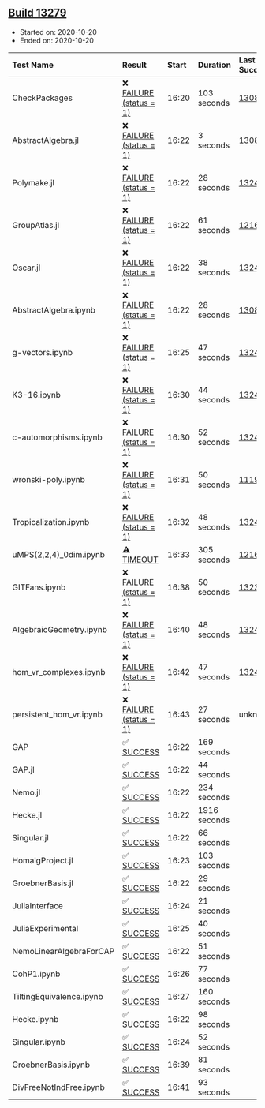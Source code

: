 ## [Build 13279](https://oscarci.mathematik.uni-kl.de/job/oscar/13279/)

* Started on: 2020-10-20
* Ended on: 2020-10-20

| Test Name    | Result | Start | Duration | Last Success | First Failure |
|:-------------|:-------|:------|:---------|:-------------|:--------------|
| CheckPackages | ❌ [FAILURE (status = 1)](https://oscarci.mathematik.uni-kl.de/job/oscar/13279/artifact/logs/build-13279/CheckPackages.log) | 16:20 | 103 seconds | [13085](https://oscarci.mathematik.uni-kl.de/job/oscar/13085/) | [13086](https://oscarci.mathematik.uni-kl.de/job/oscar/13086/) |
| AbstractAlgebra.jl | ❌ [FAILURE (status = 1)](https://oscarci.mathematik.uni-kl.de/job/oscar/13279/artifact/logs/build-13279/AbstractAlgebra.jl.log) | 16:22 | 3 seconds | [13085](https://oscarci.mathematik.uni-kl.de/job/oscar/13085/) | [13086](https://oscarci.mathematik.uni-kl.de/job/oscar/13086/) |
| Polymake.jl | ❌ [FAILURE (status = 1)](https://oscarci.mathematik.uni-kl.de/job/oscar/13279/artifact/logs/build-13279/Polymake.jl.log) | 16:22 | 28 seconds | [13247](https://oscarci.mathematik.uni-kl.de/job/oscar/13247/) | [13248](https://oscarci.mathematik.uni-kl.de/job/oscar/13248/) |
| GroupAtlas.jl | ❌ [FAILURE (status = 1)](https://oscarci.mathematik.uni-kl.de/job/oscar/13279/artifact/logs/build-13279/GroupAtlas.jl.log) | 16:22 | 61 seconds | [12167](https://oscarci.mathematik.uni-kl.de/job/oscar/12167/) | [12168](https://oscarci.mathematik.uni-kl.de/job/oscar/12168/) |
| Oscar.jl | ❌ [FAILURE (status = 1)](https://oscarci.mathematik.uni-kl.de/job/oscar/13279/artifact/logs/build-13279/Oscar.jl.log) | 16:22 | 38 seconds | [13247](https://oscarci.mathematik.uni-kl.de/job/oscar/13247/) | [13248](https://oscarci.mathematik.uni-kl.de/job/oscar/13248/) |
| AbstractAlgebra.ipynb | ❌ [FAILURE (status = 1)](https://oscarci.mathematik.uni-kl.de/job/oscar/13279/artifact/logs/build-13279/AbstractAlgebra.ipynb.log) | 16:22 | 28 seconds | [13085](https://oscarci.mathematik.uni-kl.de/job/oscar/13085/) | [13086](https://oscarci.mathematik.uni-kl.de/job/oscar/13086/) |
| g-vectors.ipynb | ❌ [FAILURE (status = 1)](https://oscarci.mathematik.uni-kl.de/job/oscar/13279/artifact/logs/build-13279/g-vectors.ipynb.log) | 16:25 | 47 seconds | [13247](https://oscarci.mathematik.uni-kl.de/job/oscar/13247/) | [13248](https://oscarci.mathematik.uni-kl.de/job/oscar/13248/) |
| K3-16.ipynb | ❌ [FAILURE (status = 1)](https://oscarci.mathematik.uni-kl.de/job/oscar/13279/artifact/logs/build-13279/K3-16.ipynb.log) | 16:30 | 44 seconds | [13247](https://oscarci.mathematik.uni-kl.de/job/oscar/13247/) | [13248](https://oscarci.mathematik.uni-kl.de/job/oscar/13248/) |
| c-automorphisms.ipynb | ❌ [FAILURE (status = 1)](https://oscarci.mathematik.uni-kl.de/job/oscar/13279/artifact/logs/build-13279/c-automorphisms.ipynb.log) | 16:30 | 52 seconds | [13247](https://oscarci.mathematik.uni-kl.de/job/oscar/13247/) | [13248](https://oscarci.mathematik.uni-kl.de/job/oscar/13248/) |
| wronski-poly.ipynb | ❌ [FAILURE (status = 1)](https://oscarci.mathematik.uni-kl.de/job/oscar/13279/artifact/logs/build-13279/wronski-poly.ipynb.log) | 16:31 | 50 seconds | [11192](https://oscarci.mathematik.uni-kl.de/job/oscar/11192/) | [11193](https://oscarci.mathematik.uni-kl.de/job/oscar/11193/) |
| Tropicalization.ipynb | ❌ [FAILURE (status = 1)](https://oscarci.mathematik.uni-kl.de/job/oscar/13279/artifact/logs/build-13279/Tropicalization.ipynb.log) | 16:32 | 48 seconds | [13247](https://oscarci.mathematik.uni-kl.de/job/oscar/13247/) | [13248](https://oscarci.mathematik.uni-kl.de/job/oscar/13248/) |
| uMPS(2,2,4)_0dim.ipynb | ⚠ [TIMEOUT](https://oscarci.mathematik.uni-kl.de/job/oscar/13279/artifact/logs/build-13279/uMPS-2-2-4-_0dim.ipynb.log) | 16:33 | 305 seconds | [12167](https://oscarci.mathematik.uni-kl.de/job/oscar/12167/) | [12168](https://oscarci.mathematik.uni-kl.de/job/oscar/12168/) |
| GITFans.ipynb | ❌ [FAILURE (status = 1)](https://oscarci.mathematik.uni-kl.de/job/oscar/13279/artifact/logs/build-13279/GITFans.ipynb.log) | 16:38 | 50 seconds | [13234](https://oscarci.mathematik.uni-kl.de/job/oscar/13234/) | [13235](https://oscarci.mathematik.uni-kl.de/job/oscar/13235/) |
| AlgebraicGeometry.ipynb | ❌ [FAILURE (status = 1)](https://oscarci.mathematik.uni-kl.de/job/oscar/13279/artifact/logs/build-13279/AlgebraicGeometry.ipynb.log) | 16:40 | 48 seconds | [13247](https://oscarci.mathematik.uni-kl.de/job/oscar/13247/) | [13248](https://oscarci.mathematik.uni-kl.de/job/oscar/13248/) |
| hom_vr_complexes.ipynb | ❌ [FAILURE (status = 1)](https://oscarci.mathematik.uni-kl.de/job/oscar/13279/artifact/logs/build-13279/hom_vr_complexes.ipynb.log) | 16:42 | 47 seconds | [13247](https://oscarci.mathematik.uni-kl.de/job/oscar/13247/) | [13248](https://oscarci.mathematik.uni-kl.de/job/oscar/13248/) |
| persistent_hom_vr.ipynb | ❌ [FAILURE (status = 1)](https://oscarci.mathematik.uni-kl.de/job/oscar/13279/artifact/logs/build-13279/persistent_hom_vr.ipynb.log) | 16:43 | 27 seconds | unknown | unknown |
| GAP | ✅ [SUCCESS](https://oscarci.mathematik.uni-kl.de/job/oscar/13279/artifact/logs/build-13279/GAP.log) | 16:22 | 169 seconds |  |  |
| GAP.jl | ✅ [SUCCESS](https://oscarci.mathematik.uni-kl.de/job/oscar/13279/artifact/logs/build-13279/GAP.jl.log) | 16:22 | 44 seconds |  |  |
| Nemo.jl | ✅ [SUCCESS](https://oscarci.mathematik.uni-kl.de/job/oscar/13279/artifact/logs/build-13279/Nemo.jl.log) | 16:22 | 234 seconds |  |  |
| Hecke.jl | ✅ [SUCCESS](https://oscarci.mathematik.uni-kl.de/job/oscar/13279/artifact/logs/build-13279/Hecke.jl.log) | 16:22 | 1916 seconds |  |  |
| Singular.jl | ✅ [SUCCESS](https://oscarci.mathematik.uni-kl.de/job/oscar/13279/artifact/logs/build-13279/Singular.jl.log) | 16:22 | 66 seconds |  |  |
| HomalgProject.jl | ✅ [SUCCESS](https://oscarci.mathematik.uni-kl.de/job/oscar/13279/artifact/logs/build-13279/HomalgProject.jl.log) | 16:23 | 103 seconds |  |  |
| GroebnerBasis.jl | ✅ [SUCCESS](https://oscarci.mathematik.uni-kl.de/job/oscar/13279/artifact/logs/build-13279/GroebnerBasis.jl.log) | 16:22 | 29 seconds |  |  |
| JuliaInterface | ✅ [SUCCESS](https://oscarci.mathematik.uni-kl.de/job/oscar/13279/artifact/logs/build-13279/JuliaInterface.log) | 16:24 | 21 seconds |  |  |
| JuliaExperimental | ✅ [SUCCESS](https://oscarci.mathematik.uni-kl.de/job/oscar/13279/artifact/logs/build-13279/JuliaExperimental.log) | 16:25 | 40 seconds |  |  |
| NemoLinearAlgebraForCAP | ✅ [SUCCESS](https://oscarci.mathematik.uni-kl.de/job/oscar/13279/artifact/logs/build-13279/NemoLinearAlgebraForCAP.log) | 16:22 | 51 seconds |  |  |
| CohP1.ipynb | ✅ [SUCCESS](https://oscarci.mathematik.uni-kl.de/job/oscar/13279/artifact/logs/build-13279/CohP1.ipynb.log) | 16:26 | 77 seconds |  |  |
| TiltingEquivalence.ipynb | ✅ [SUCCESS](https://oscarci.mathematik.uni-kl.de/job/oscar/13279/artifact/logs/build-13279/TiltingEquivalence.ipynb.log) | 16:27 | 160 seconds |  |  |
| Hecke.ipynb | ✅ [SUCCESS](https://oscarci.mathematik.uni-kl.de/job/oscar/13279/artifact/logs/build-13279/Hecke.ipynb.log) | 16:22 | 98 seconds |  |  |
| Singular.ipynb | ✅ [SUCCESS](https://oscarci.mathematik.uni-kl.de/job/oscar/13279/artifact/logs/build-13279/Singular.ipynb.log) | 16:24 | 52 seconds |  |  |
| GroebnerBasis.ipynb | ✅ [SUCCESS](https://oscarci.mathematik.uni-kl.de/job/oscar/13279/artifact/logs/build-13279/GroebnerBasis.ipynb.log) | 16:39 | 81 seconds |  |  |
| DivFreeNotIndFree.ipynb | ✅ [SUCCESS](https://oscarci.mathematik.uni-kl.de/job/oscar/13279/artifact/logs/build-13279/DivFreeNotIndFree.ipynb.log) | 16:41 | 93 seconds |  |  |
